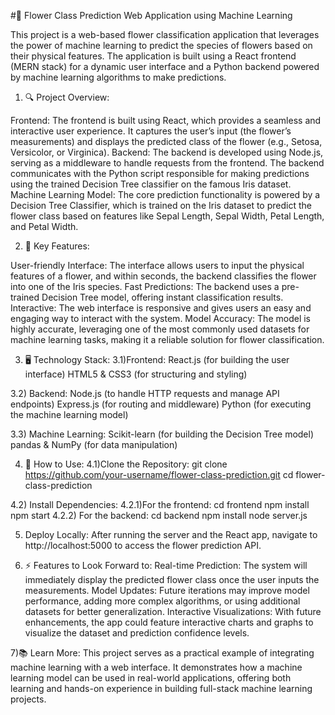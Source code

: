 #🌸 Flower Class Prediction Web Application using Machine Learning

This project is a web-based flower classification application that leverages the power of machine learning to predict the species of flowers based on their physical features. The application is built using a React frontend (MERN stack) for a dynamic user interface and a Python backend powered by machine learning algorithms to make predictions.

1) 🔍 Project Overview:

Frontend: The frontend is built using React, which provides a seamless and interactive user experience. It captures the user’s input (the flower’s measurements) and displays the predicted class of the flower (e.g., Setosa, Versicolor, or Virginica).
Backend: The backend is developed using Node.js, serving as a middleware to handle requests from the frontend. The backend communicates with the Python script responsible for making predictions using the trained Decision Tree classifier on the famous Iris dataset.
Machine Learning Model: The core prediction functionality is powered by a Decision Tree Classifier, which is trained on the Iris dataset to predict the flower class based on features like Sepal Length, Sepal Width, Petal Length, and Petal Width.

2) 🧠 Key Features:

User-friendly Interface: The interface allows users to input the physical features of a flower, and within seconds, the backend classifies the flower into one of the Iris species.
Fast Predictions: The backend uses a pre-trained Decision Tree model, offering instant classification results.
Interactive: The web interface is responsive and gives users an easy and engaging way to interact with the system.
Model Accuracy: The model is highly accurate, leveraging one of the most commonly used datasets for machine learning tasks, making it a reliable solution for flower classification.

3) 🖥️ Technology Stack:
3.1)Frontend:
React.js (for building the user interface)
HTML5 & CSS3 (for structuring and styling)

3.2) Backend:
Node.js (to handle HTTP requests and manage API endpoints)
Express.js (for routing and middleware)
Python (for executing the machine learning model)

3.3) Machine Learning:
Scikit-learn (for building the Decision Tree model)
pandas & NumPy (for data manipulation)

4) 🚀 How to Use:
4.1)Clone the Repository:
git clone https://github.com/your-username/flower-class-prediction.git
cd flower-class-prediction

4.2) Install Dependencies:
4.2.1)For the frontend:
cd frontend
npm install
npm start
4.2.2) For the backend:
cd backend
npm install
node server.js

5) Deploy Locally: After running the server and the React app, navigate to http://localhost:5000 to access the flower prediction API.


6) ⚡ Features to Look Forward to:
Real-time Prediction: The system will immediately display the predicted flower class once the user inputs the measurements.
Model Updates: Future iterations may improve model performance, adding more complex algorithms, or using additional datasets for better generalization.
Interactive Visualizations: With future enhancements, the app could feature interactive charts and graphs to visualize the dataset and prediction confidence levels.

7)📚 Learn More:
This project serves as a practical example of integrating machine learning with a web interface. It demonstrates how a machine learning model can be used in real-world applications, offering both learning and hands-on experience in building full-stack machine learning projects.
